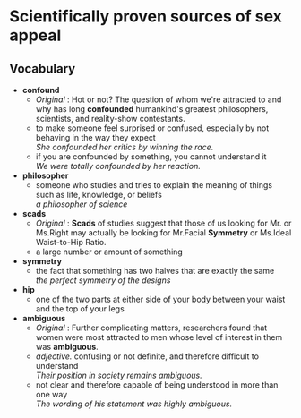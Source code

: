 # Scientifically proven sources of sex appeal  
## Vocabulary  
* **confound**  
  * *Original* : Hot or not? The question of whom we're attracted to and why has long **confounded** humankind's greatest philosophers, scientists, and reality-show contestants.  
  * to make someone feel surprised or confused, especially by not behaving in the way they expect  
  *She confounded her critics by winning the race.*  
  * if you are confounded by something, you cannot understand it  
  *We were totally confounded by her reaction.*  
* **philosopher**  
  * someone who studies and tries to explain the meaning of things such as life, knowledge, or beliefs  
  *a philosopher of science*  
* **scads**  
  * *Original* : **Scads** of studies suggest that those of us looking for Mr. or Ms.Right may actually be looking for Mr.Facial **Symmetry** or Ms.Ideal Waist-to-Hip Ratio.  
  * a large number or amount of something   
* **symmetry**  
  * the fact that something has two halves that are exactly the same  
  *the perfect symmetry of the designs*   
* **hip**
  * one of the two parts at either side of your body between your waist and the top of your legs  
* **ambiguous**
  * *Original* : Further complicating matters, researchers found that women were most attracted to men whose level of interest in them was **ambiguous**.  
  * *adjective.* confusing or not definite, and therefore difficult to understand  
  *Their position in society remains ambiguous.*  
  * not clear and therefore capable of being understood in more than one way  
  *The wording of his statement was highly ambiguous.*  
